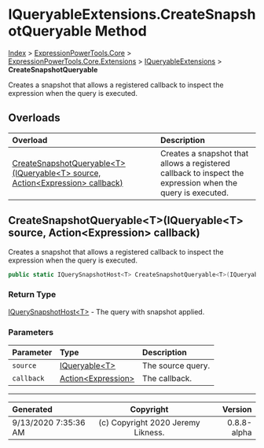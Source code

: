 ﻿# IQueryableExtensions.CreateSnapshotQueryable Method

[Index](../index.md) > [ExpressionPowerTools.Core](ExpressionPowerTools.Core.a.md) > [ExpressionPowerTools.Core.Extensions](ExpressionPowerTools.Core.Extensions.n.md) > [IQueryableExtensions](ExpressionPowerTools.Core.Extensions.IQueryableExtensions.cs.md) > **CreateSnapshotQueryable**

Creates a snapshot that allows a registered callback to
            inspect the expression when the query is executed.

## Overloads

| Overload | Description |
| :-- | :-- |
| [CreateSnapshotQueryable&lt;T>(IQueryable&lt;T> source, Action&lt;Expression> callback)](#createsnapshotqueryabletiqueryablet-source-actionexpression-callback) | Creates a snapshot that allows a registered callback to            inspect the expression when the query is executed. |
## CreateSnapshotQueryable&lt;T>(IQueryable&lt;T> source, Action&lt;Expression> callback)

Creates a snapshot that allows a registered callback to
            inspect the expression when the query is executed.

```csharp
public static IQuerySnapshotHost<T> CreateSnapshotQueryable<T>(IQueryable<T> source, Action<Expression> callback)
```

### Return Type

 [IQuerySnapshotHost&lt;T>](ExpressionPowerTools.Core.Signatures.IQuerySnapshotHost`1.i.md)  - The query with snapshot applied.

### Parameters

| Parameter | Type | Description |
| :-- | :-- | :-- |
| `source` | [IQueryable&lt;T>](https://docs.microsoft.com/dotnet/api/system.linq.iqueryable-1) | The source query. |
| `callback` | [Action&lt;Expression>](https://docs.microsoft.com/dotnet/api/system.action-1) | The callback. |



---

| Generated | Copyright | Version |
| :-- | :-: | --: |
| 9/13/2020 7:35:36 AM | (c) Copyright 2020 Jeremy Likness. | 0.8.8-alpha |
